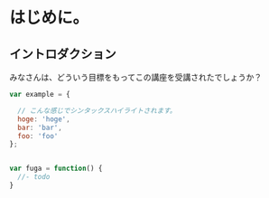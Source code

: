 # はじめに。

## イントロダクション

みなさんは、どういう目標をもってこの講座を受講されたでしょうか？

```js
var example = {

  // こんな感じでシンタックスハイライトされます。
  hoge: 'hoge',
  bar: 'bar',
  foo: 'foo'
};


var fuga = function() {
  //- todo
}

```
